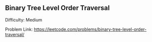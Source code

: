 ## Binary Tree Level Order Traversal

Difficulty: Medium

Problem Link: https://leetcode.com/problems/binary-tree-level-order-traversal/